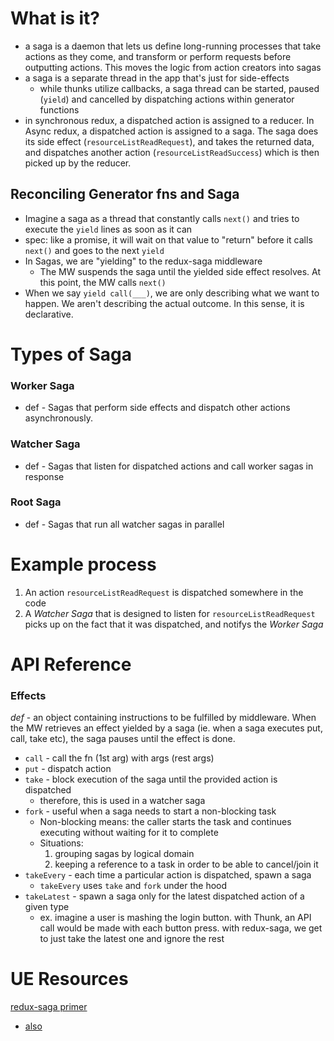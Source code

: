 
# What is it?
- a saga is a daemon that lets us define long-running processes that take actions as they come, and transform or perform requests before outputting actions. This moves the logic from action creators into sagas
- a saga is a separate thread in the app that's just for side-effects
	- while thunks utilize callbacks, a saga thread can be started, paused (`yield`) and cancelled by dispatching actions within generator functions
- in synchronous redux, a dispatched action is assigned to a reducer. In Async redux, a dispatched action is assigned to a saga. The saga does its side effect (`resourceListReadRequest`), and takes the returned data, and dispatches another action (`resourceListReadSuccess`) which is then picked up by the reducer.

## Reconciling Generator fns and Saga
- Imagine a saga as a thread that constantly calls `next()` and tries to execute the `yield` lines as soon as it can
- spec: like a promise, it will wait on that value to "return" before it calls `next()` and goes to the next `yield`
- In Sagas, we are "yielding" to the redux-saga middleware
	- The MW suspends the saga until the yielded side effect resolves. At this point, the MW calls `next()`
- When we say `yield call(___)`, we are only describing what we want to happen. We aren't describing the actual outcome. In this sense, it is declarative.

# Types of Saga
### Worker Saga
- def - Sagas that perform side effects and dispatch other actions asynchronously.

### Watcher Saga
- def - Sagas that listen for dispatched actions and call worker sagas in response

### Root Saga
- def - Sagas that run all watcher sagas in parallel

# Example process
1. An action `resourceListReadRequest` is dispatched somewhere in the code
2. A *Watcher Saga* that is designed to listen for `resourceListReadRequest` picks up on the fact that it was dispatched, and notifys the *Worker Saga*

# API Reference
### Effects
*def* - an object containing instructions to be fulfilled by middleware. When the MW retrieves an effect yielded by a saga (ie. when a saga executes put, call, take etc), the saga pauses until the effect is done.
- `call` - call the fn (1st arg) with args (rest args)
- `put` - dispatch action
- `take` - block execution of the saga until the provided action is dispatched
	- therefore, this is used in a watcher saga
- `fork` - useful when a saga needs to start a non-blocking task
	- Non-blocking means: the caller starts the task and continues executing without waiting for it to complete
	- Situations:
		1. grouping sagas by logical domain
		2. keeping a reference to a task in order to be able to cancel/join it
- `takeEvery` - each time a particular action is dispatched, spawn a saga
	- `takeEvery` uses `take` and `fork` under the hood
- `takeLatest` - spawn a saga only for the latest dispatched action of a given type
	- ex.  imagine a user is mashing the login button. with Thunk, an API call would be made with each button press. with redux-saga, we get to just take the latest one and ignore the rest

# UE Resources
[redux-saga primer](https://flaviocopes.com/redux-saga/)
- [also](https://medium.com/appsflyer/dont-call-me-i-ll-call-you-side-effects-management-with-redux-saga-part-2-cd16f6bcdbcd)